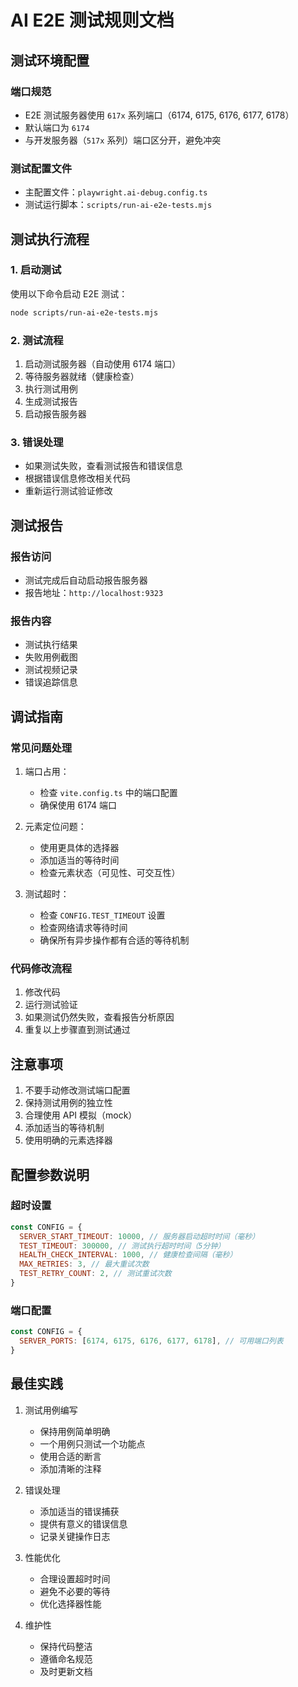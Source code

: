 # AI E2E 测试规则文档

## 测试环境配置

### 端口规范

- E2E 测试服务器使用 `617x` 系列端口（6174, 6175, 6176, 6177, 6178）
- 默认端口为 `6174`
- 与开发服务器（`517x` 系列）端口区分开，避免冲突

### 测试配置文件

- 主配置文件：`playwright.ai-debug.config.ts`
- 测试运行脚本：`scripts/run-ai-e2e-tests.mjs`

## 测试执行流程

### 1. 启动测试

使用以下命令启动 E2E 测试：

```bash
node scripts/run-ai-e2e-tests.mjs
```

### 2. 测试流程

1. 启动测试服务器（自动使用 6174 端口）
2. 等待服务器就绪（健康检查）
3. 执行测试用例
4. 生成测试报告
5. 启动报告服务器

### 3. 错误处理

- 如果测试失败，查看测试报告和错误信息
- 根据错误信息修改相关代码
- 重新运行测试验证修改

## 测试报告

### 报告访问

- 测试完成后自动启动报告服务器
- 报告地址：`http://localhost:9323`

### 报告内容

- 测试执行结果
- 失败用例截图
- 测试视频记录
- 错误追踪信息

## 调试指南

### 常见问题处理

1. 端口占用：

   - 检查 `vite.config.ts` 中的端口配置
   - 确保使用 6174 端口

2. 元素定位问题：

   - 使用更具体的选择器
   - 添加适当的等待时间
   - 检查元素状态（可见性、可交互性）

3. 测试超时：
   - 检查 `CONFIG.TEST_TIMEOUT` 设置
   - 检查网络请求等待时间
   - 确保所有异步操作都有合适的等待机制

### 代码修改流程

1. 修改代码
2. 运行测试验证
3. 如果测试仍然失败，查看报告分析原因
4. 重复以上步骤直到测试通过

## 注意事项

1. 不要手动修改测试端口配置
2. 保持测试用例的独立性
3. 合理使用 API 模拟（mock）
4. 添加适当的等待机制
5. 使用明确的元素选择器

## 配置参数说明

### 超时设置

```javascript
const CONFIG = {
  SERVER_START_TIMEOUT: 10000, // 服务器启动超时时间（毫秒）
  TEST_TIMEOUT: 300000, // 测试执行超时时间（5分钟）
  HEALTH_CHECK_INTERVAL: 1000, // 健康检查间隔（毫秒）
  MAX_RETRIES: 3, // 最大重试次数
  TEST_RETRY_COUNT: 2, // 测试重试次数
}
```

### 端口配置

```javascript
const CONFIG = {
  SERVER_PORTS: [6174, 6175, 6176, 6177, 6178], // 可用端口列表
}
```

## 最佳实践

1. 测试用例编写

   - 保持用例简单明确
   - 一个用例只测试一个功能点
   - 使用合适的断言
   - 添加清晰的注释

2. 错误处理

   - 添加适当的错误捕获
   - 提供有意义的错误信息
   - 记录关键操作日志

3. 性能优化

   - 合理设置超时时间
   - 避免不必要的等待
   - 优化选择器性能

4. 维护性
   - 保持代码整洁
   - 遵循命名规范
   - 及时更新文档
